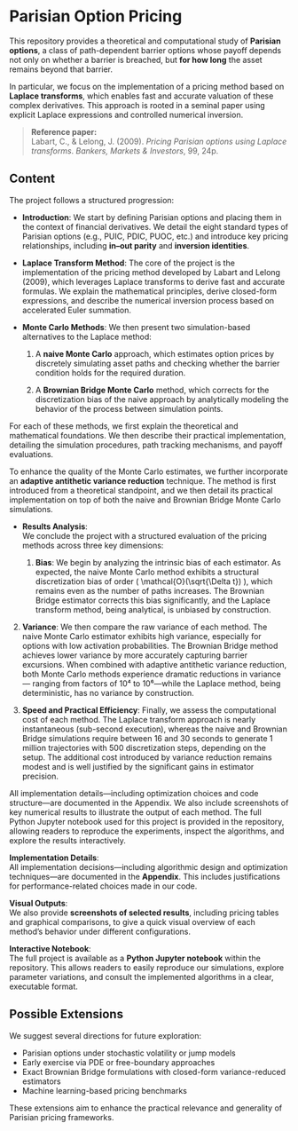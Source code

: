 # Parisian Option Pricing

This repository provides a theoretical and computational study of **Parisian options**, a class of path-dependent barrier options whose payoff depends not only on whether a barrier is breached, but **for how long** the asset remains beyond that barrier.

In particular, we focus on the implementation of a pricing method based on **Laplace transforms**, which enables fast and accurate valuation of these complex derivatives. This approach is rooted in a seminal paper using explicit Laplace expressions and controlled numerical inversion.

> **Reference paper:**  
> Labart, C., & Lelong, J. (2009). *Pricing Parisian options using Laplace transforms*. *Bankers, Markets & Investors*, 99, 24p.

## Content

The project follows a structured progression:

- **Introduction**: We start by defining Parisian options and placing them in the context of financial derivatives. We detail the eight standard types of Parisian options (e.g., PUIC, PDIC, PUOC, etc.) and introduce key pricing relationships, including **in–out parity** and **inversion identities**.

- **Laplace Transform Method**: The core of the project is the implementation of the pricing method developed by Labart and Lelong (2009), which leverages Laplace transforms to derive fast and accurate formulas. We explain the mathematical principles, derive closed-form expressions, and describe the numerical inversion process based on accelerated Euler summation.
  
- **Monte Carlo Methods**: We then present two simulation-based alternatives to the Laplace method:

  1. A **naive Monte Carlo** approach, which estimates option prices by discretely simulating asset paths and checking whether the barrier condition holds for the required duration.

  2. A **Brownian Bridge Monte Carlo** method, which corrects for the discretization bias of the naive approach by analytically modeling the behavior of the process between simulation points.

For each of these methods, we first explain the theoretical and mathematical foundations. We then describe their practical implementation, detailing the simulation procedures, path tracking mechanisms, and payoff evaluations.

To enhance the quality of the Monte Carlo estimates, we further incorporate an **adaptive antithetic variance reduction** technique. The method is first introduced from a theoretical standpoint, and we then detail its practical implementation on top of both the naive and Brownian Bridge Monte Carlo simulations.

- **Results Analysis**:  
We conclude the project with a structured evaluation of the pricing methods across three key dimensions:

  1. **Bias**: We begin by analyzing the intrinsic bias of each estimator. As expected, the naive Monte Carlo method exhibits a structural discretization bias of order \( \mathcal{O}(\sqrt{\Delta t}) \), which remains even as the number of paths increases. The Brownian Bridge estimator corrects this bias significantly, and the Laplace transform method, being analytical, is unbiased by construction.

2. **Variance**: We then compare the raw variance of each method. The naive Monte Carlo estimator exhibits high variance, especially for options with low activation probabilities. The Brownian Bridge method achieves lower variance by more accurately capturing barrier excursions. When combined with adaptive antithetic variance reduction, both Monte Carlo methods experience dramatic reductions in variance — ranging from factors of 10⁴ to 10⁶—while the Laplace method, being deterministic, has no variance by construction.

3. **Speed and Practical Efficiency**: Finally, we assess the computational cost of each method. The Laplace transform approach is nearly instantaneous (sub-second execution), whereas the naive and Brownian Bridge simulations require between 16 and 30 seconds to generate 1 million trajectories with 500 discretization steps, depending on the setup. The additional cost introduced by variance reduction remains modest and is well justified by the significant gains in estimator precision.

All implementation details—including optimization choices and code structure—are documented in the Appendix. We also include screenshots of key numerical results to illustrate the output of each method. The full Python Jupyter notebook used for this project is provided in the repository, allowing readers to reproduce the experiments, inspect the algorithms, and explore the results interactively.

**Implementation Details**:  
All implementation decisions—including algorithmic design and optimization techniques—are documented in the **Appendix**. This includes justifications for performance-related choices made in our code.

**Visual Outputs**:  
We also provide **screenshots of selected results**, including pricing tables and graphical comparisons, to give a quick visual overview of each method’s behavior under different configurations.

**Interactive Notebook**:  
The full project is available as a **Python Jupyter notebook** within the repository. This allows readers to easily reproduce our simulations, explore parameter variations, and consult the implemented algorithms in a clear, executable format.

## Possible Extensions

We suggest several directions for future exploration:

- Parisian options under stochastic volatility or jump models  
- Early exercise via PDE or free-boundary approaches  
- Exact Brownian Bridge formulations with closed-form variance-reduced estimators  
- Machine learning-based pricing benchmarks

These extensions aim to enhance the practical relevance and generality of Parisian pricing frameworks.

